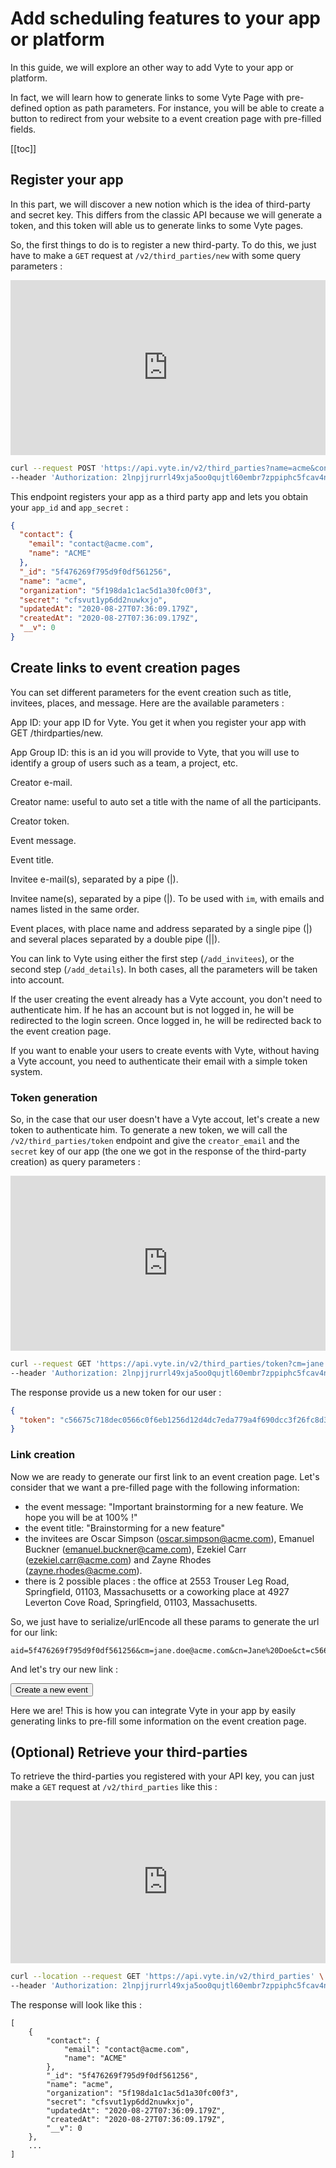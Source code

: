 # Add scheduling features to your app or platform

In this guide, we will explore an other way to add Vyte to your app or platform.

In fact, we will learn how to generate links to some Vyte Page with pre-defined option as path parameters. For instance, you will be able to create a button to redirect from your website to a event creation page with pre-filled fields.

[[toc]]

## Register your app

In this part, we will discover a new notion which is the idea of third-party and secret key. This differs from the classic API because we will generate a token, and this token will able us to generate links to some Vyte pages.

So, the first things to do is to register a new third-party. To do this, we just have to make a `GET` request at `/v2/third_parties/new` with some query parameters :

<iframe
  src="https://carbon.now.sh/embed?bg=rgba(74%2C144%2C226%2C1)&t=one-dark&wt=none&l=application%2Fx-sh&ds=false&dsyoff=20px&dsblur=68px&wc=true&wa=true&pv=56px&ph=56px&ln=false&fl=1&fm=Fira%20Code&fs=14px&lh=152%25&si=false&es=2x&wm=false&code=curl%2520--request%2520POST%2520%27https%253A%252F%252Fapi.vyte.in%252Fv2%252Fthird_parties%253Fname%253Dacme%2526contact_email%253Dcontact%2540acme.com%2526contact_name%253DACME%27%2520%255C%250A--header%2520%27Authorization%253A%25202lnpjjrurrl49xja5oo0qujtl60embr7zppiphc5fcav4n7ycx%27%2520%255C"
  style="width: 100%; height: 280px; border:0; transform: scale(1); overflow:hidden;"
  sandbox="allow-scripts allow-same-origin" class="mobile-hidden">
</iframe>

```bash screen-hidden
curl --request POST 'https://api.vyte.in/v2/third_parties?name=acme&contact_email=contact@acme.com&contact_name=ACME' \
--header 'Authorization: 2lnpjjrurrl49xja5oo0qujtl60embr7zppiphc5fcav4n7ycx' \
```

This endpoint registers your app as a third party app and lets you obtain your `app_id` and `app_secret` :

```json light-code
{
  "contact": {
    "email": "contact@acme.com",
    "name": "ACME"
  },
  "_id": "5f476269f795d9f0df561256",
  "name": "acme",
  "organization": "5f198da1c1ac5d1a30fc00f3",
  "secret": "cfsvut1yp6dd2nuwkxjo",
  "updatedAt": "2020-08-27T07:36:09.179Z",
  "createdAt": "2020-08-27T07:36:09.179Z",
  "__v": 0
}
```

## Create links to event creation pages

You can set different parameters for the event creation such as title, invitees, places, and message. Here are the available parameters :

<attributes title="Query parameters">
<attribute name="aid" type="string" :required=true>

App ID: your app ID for Vyte. You get it when you register your app with GET /thirdparties/new.

</attribute>
<attribute name="agid" type="string" :required=false>

App Group ID: this is an id you will provide to Vyte, that you will use to identify a group of users such as a team, a project, etc.

</attribute>
<attribute name="cm" type="string" :required=false details="optional if the user already has a Vyte account.">

Creator e-mail.

</attribute>
<attribute name="cn" type="string" :required=false>

Creator name: useful to auto set a title with the name of all the participants.

</attribute>
<attribute name="ct" type="string" :required=false details="optional if the user already has a Vyte account.">

Creator token.

</attribute>
<attribute name="em" type="string" :required=false>

Event message.

</attribute>
<attribute name="et" type="string" :required=false>

Event title.

</attribute>
<attribute name="im" type="string" :required=false>

Invitee e-mail(s), separated by a pipe (|).

</attribute>
<attribute name="em" type="string" :required=false>

Invitee name(s), separated by a pipe (|). To be used with `im`, with emails and names listed in the same order.

</attribute>
<attribute name="places" type="string" :required=false>

Event places, with place name and address separated by a single pipe (|) and several places separated by a double pipe (||).

</attribute>
</attributes>

You can link to Vyte using either the first step (`/add_invitees`), or the second step (`/add_details`). In both cases, all the parameters will be taken into account.

If the user creating the event already has a Vyte account, you don't need to authenticate him. If he has an account but is not logged in, he will be redirected to the login screen. Once logged in, he will be redirected back to the event creation page.

If you want to enable your users to create events with Vyte, without having a Vyte account, you need to authenticate their email with a simple token system.

### Token generation

So, in the case that our user doesn't have a Vyte accout, let's create a new token to authenticate him. To generate a new token, we will call the `/v2/third_parties/token` endpoint and give the `creator_email` and the `secret` key of our app (the one we got in the response of the third-party creation) as query parameters :

<iframe
  src="https://carbon.now.sh/embed?bg=rgba(74%2C144%2C226%2C1)&t=one-dark&wt=none&l=application%2Fx-sh&ds=false&dsyoff=20px&dsblur=68px&wc=true&wa=true&pv=56px&ph=56px&ln=false&fl=1&fm=Fira%20Code&fs=14px&lh=152%25&si=false&es=2x&wm=false&code=curl%2520--request%2520GET%2520%27https%253A%252F%252Fapi.vyte.in%252Fv2%252Fthird_parties%252Ftoken%253Fcm%253Djane.doe%2540acme.com%2526secret%253Dcfsvut1yp6dd2nuwkxjo%27%2520%255C%250A--header%2520%27Authorization%253A%25202lnpjjrurrl49xja5oo0qujtl60embr7zppiphc5fcav4n7ycx%27%2520%255C"
  style="width: 100%; height: 280px; border:0; transform: scale(1); overflow:hidden;"
  sandbox="allow-scripts allow-same-origin" class="mobile-hidden">
</iframe>

```bash screen-hidden
curl --request GET 'https://api.vyte.in/v2/third_parties/token?cm=jane.doe@acme.com&secret=cfsvut1yp6dd2nuwkxjo' \
--header 'Authorization: 2lnpjjrurrl49xja5oo0qujtl60embr7zppiphc5fcav4n7ycx' \
```

The response provide us a new token for our user :

```json light-code
{
  "token": "c56675c718dec0566c0f6eb1256d12d4dc7eda779a4f690dcc3f26fc8d312ca8"
}
```

### Link creation

Now we are ready to generate our first link to an event creation page. Let's consider that we want a pre-filled page with the following information:

- the event message: "Important brainstorming for a new feature. We hope you will be at 100% !"
- the event title: "Brainstorming for a new feature"
- the invitees are Oscar Simpson (oscar.simpson@acme.com), Emanuel Buckner (emanuel.buckner@came.com), Ezekiel Carr (ezekiel.carr@acme.com) and Zayne Rhodes (zayne.rhodes@acme.com).
- there is 2 possible places : the office at 2553 Trouser Leg Road, Springfield, 01103, Massachusetts or a coworking place at 4927 Leverton Cove Road, Springfield, 01103, Massachusetts.

So, we just have to serialize/urlEncode all these params to generate the url for our link:

```
aid=5f476269f795d9f0df561256&cm=jane.doe@acme.com&cn=Jane%20Doe&ct=c56675c718dec0566c0f6eb1256d12d4dc7eda779a4f690dcc3f26fc8d312ca8&em=Important%20brainstorming%20for%20a%20new%20feature.%20We%20hope%20you%20will%20be%20at%20100%%20!&et=Brainstorming%20for%20a%20new%20feature&im=oscar.simpson@acme.com|emanuel.buckner@came.com|ezekiel.carr@acme.com|zayne.rhodes@acme.com&in=Oscar%20Simpson|Emanuel%20Buckner|Ezekiel%20Carr|Zayne%20Rhodes&places=The%20Office|2553%20Trouser%20Leg%20Road,%20Springfield,%2001103,%20Massachusetts||Coworking%20Place|4927%20Leverton%20Cove%20Road,%20Springfield,%2001103,%20Massachusetts
```

And let's try our new link :

<Button path="https://www.vyte.in/add_invitees?aid=5f476269f795d9f0df561256&cm=jane.doe@acme.com&cn=Jane%20Doe&ct=c56675c718dec0566c0f6eb1256d12d4dc7eda779a4f690dcc3f26fc8d312ca8&em=Important%20brainstorming%20for%20a%20new%20feature.%20We%20hope%20you%20will%20be%20at%20100%%20!&et=Brainstorming%20for%20a%20new%20feature&im=oscar.simpson@acme.com|emanuel.buckner@came.com|ezekiel.carr@acme.com|zayne.rhodes@acme.com&in=Oscar%20Simpson|Emanuel%20Buckner|Ezekiel%20Carr|Zayne%20Rhodes&places=The%20Office|2553%20Trouser%20Leg%20Road,%20Springfield,%2001103,%20Massachusetts||Coworking%20Place|4927%20Leverton%20Cove%20Road,%20Springfield,%2001103,%20Massachusetts">Create a new event</Button>

Here we are! This is how you can integrate Vyte in your app by easily generating links to pre-fill some information on the event creation page.

## (Optional) Retrieve your third-parties

To retrieve the third-parties you registered with your API key, you can just make a `GET` request at `/v2/third_parties` like this :

<iframe
  src="https://carbon.now.sh/embed?bg=rgba(74%2C144%2C226%2C1)&t=one-dark&wt=none&l=application%2Fx-sh&ds=false&dsyoff=20px&dsblur=68px&wc=true&wa=true&pv=56px&ph=56px&ln=false&fl=1&fm=Fira%20Code&fs=14px&lh=152%25&si=false&es=2x&wm=false&code=curl%2520--location%2520--request%2520GET%2520%27https%253A%252F%252Fapi.vyte.in%252Fv2%252Fthird_parties%27%2520%255C%250A--header%2520%27Authorization%253A%25202lnpjjrurrl49xja5oo0qujtl60embr7zppiphc5fcav4n7ycx%27%2520%255C"
  style="width: 100%; height: 260px; border:0; transform: scale(1); overflow:hidden;"
  sandbox="allow-scripts allow-same-origin" class="mobile-hidden">
</iframe>

```bash screen-hidden
curl --location --request GET 'https://api.vyte.in/v2/third_parties' \
--header 'Authorization: 2lnpjjrurrl49xja5oo0qujtl60embr7zppiphc5fcav4n7ycx' \
```

The response will look like this :

```jsonp light-code
[
    {
        "contact": {
            "email": "contact@acme.com",
            "name": "ACME"
        },
        "_id": "5f476269f795d9f0df561256",
        "name": "acme",
        "organization": "5f198da1c1ac5d1a30fc00f3",
        "secret": "cfsvut1yp6dd2nuwkxjo",
        "updatedAt": "2020-08-27T07:36:09.179Z",
        "createdAt": "2020-08-27T07:36:09.179Z",
        "__v": 0
    },
    ...
]
```
